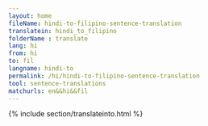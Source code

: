 ```yaml
---
layout: home
fileName: hindi-to-filipino-sentence-translation
translatein: hindi_to_filipino
folderName : translate
lang: hi
from: hi
to: fil
langname: hindi-to
permalink: /hi/hindi-to-filipino-sentence-translation
tool: sentence-translations
matchurls: en&&hi&&fil
---
```

{% include section/translateinto.html %}
